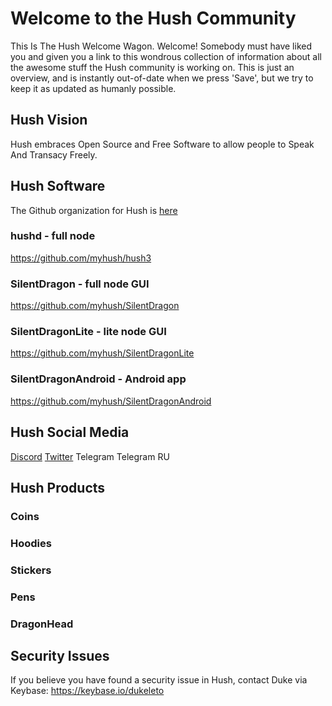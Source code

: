 # Welcome to the Hush Community

This Is The Hush Welcome Wagon. Welcome! Somebody must have liked you and given you a link to this wondrous
collection of information about all the awesome stuff the Hush community is working on. This is just an overview,
and is instantly out-of-date when we press 'Save', but we try to keep it as updated as humanly possible.

## Hush Vision

Hush embraces Open Source and Free Software to allow people to Speak And Transacy Freely.

## Hush Software

The Github organization for Hush is [here](https://github.com/MyHush/)

### hushd - full node

https://github.com/myhush/hush3

### SilentDragon - full node GUI

https://github.com/myhush/SilentDragon

### SilentDragonLite - lite node GUI

https://github.com/myhush/SilentDragonLite

### SilentDragonAndroid - Android app

https://github.com/myhush/SilentDragonAndroid

## Hush Social Media

[Discord](https://myhush.org/discord)
[Twitter](https://myhush.org/twitter)
Telegram
Telegram RU

## Hush Products

### Coins
### Hoodies
### Stickers
### Pens
### DragonHead

## Security Issues

If you believe you have found a security issue in Hush, contact Duke via Keybase: https://keybase.io/dukeleto
